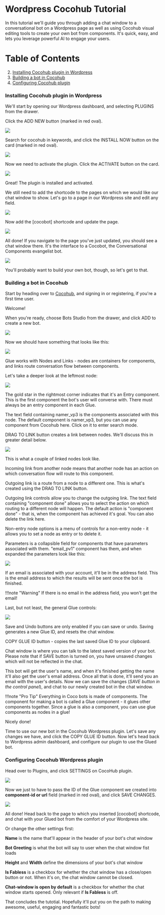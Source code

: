 # Wordpress Cocohub Tutorial

In this tutorial we'll guide you through adding a chat window to a conversational bot on a Wordpress page as well as using Cocohub visual editing tools to create your own bot from components. It's quick, easy, and lets you leverage powerful AI to engage your users.

# Table of Contents

2. [Installing Cocohub plugin in Wordpress](#installInWP)
3. [Building a bot in Cocohub](#buildingInGlue)
4. [Configuring Cocohub plugin](#configurePlugin)

### Installing Cocohub plugin in Wordpress <a name="installInWP"></a>

We'll start by opening our Wordpress dashboard, and selecting PLUGINS from the drawer.

Click the ADD NEW button (marked in red oval).

![](./screenshots/wp_cocobot/wp-add-plugin-illustrated.jpg)

Search for cocohub in keywords, and click the INSTALL NOW button on the card (marked in red oval).

![](./screenshots/wp_cocobot/install-coco-find-illustrated.jpg)

Now we need to activate the plugin. Click the ACTIVATE button on the card.

![](./screenshots/wp_cocobot/install-coco-activate-illustrated.jpg)

Great! The plugin is installed and activated.

We still need to add the shortcode to the pages on which we would like our chat window to show. Let's go to a page in our Wordpress site and edit any field.

![](./screenshots/wp_cocobot/wp-main-page-botless-illustrated.jpg)

Now add the [cocobot] shortcode and update the page.

![](./screenshots/wp_cocobot/wp-main-page-edit-with-cocobot-illustrated.jpg)

All done! If you navigate to the page you've just updated, you should see a chat window there. It's the interface to a Cocobot, the Conversational Components evangelist bot.

![](./screenshots/wp_cocobot/wp-main-page-with-bot.jpg)

You'll probably want to build your own bot, though, so let's get to that.

### Building a bot in Cocohub <a name="buildingInGlue"></a>

Start by heading over to [Cocohub](www.cocohub.ai), and signing in or registering, if you're a first time user.

Welcome!

When you're ready, choose Bots Studio from the drawer, and click ADD to create a new bot.

![](./screenshots/wp_cocobot/bots-studio-empty-with-text.jpg)

Now we should have something that looks like this:

![](./screenshots/wp_cocobot/bots-studio-initial-view.jpg)

Glue works with Nodes and Links - nodes are containers for components, and links route conversation flow between components. 

Let's take a deeper look at the leftmost node:

![](./screenshots/wp_cocobot/wp-glue-entry-component.jpg)

The gold star in the rightmost corner indicates that it's an Entry component. This is the first component the bot's user will converse with. There must always be an entry component in each Glue.

The text field containing namer_vp3 is the components associated with this node. The default component is namer_vp3, but you can use any component from Cocohub here. Click on it to enter search mode.

DRAG TO LINK button creates a link between nodes. We'll discuss this in greater detail below.

![](./screenshots/wp_cocobot/wp-glue-components.jpg)

This is what a couple of linked nodes look like. 

Incoming link from another node means that another node has an action on which conversation flow will route to this component.

Outgoing link is a route from a node to a different one. This is what's created using the DRAG TO LINK button.

Outgoing link controls allow you to change the outgoing link. 
The text field containing "component done" allows you to select the action on which routing to a different node will happen. The default action is "component done" - that is, when the component has achieved it's goal. 
You can also delete the link here.

Non-entry node options is a menu of controls for a non-entry node - it allows you to set a node as entry or to delete it.

Parameters is a collapsible field for components that have parameters associated with them. "email_pv1" component has them, and when expanded the parameters look like this:

![](./screenshots/wp_cocobot/wp-glue-email-node.jpg)

If an email is associated with your account, it'll be in the address field. This is the email address to which the results will be sent once the bot is finished.

!!!note "Warning"
    If there is no email in the address field, you won't get the email!

Last, but not least, the general Glue controls:

![](./screenshots/wp_cocobot/wp-glue-controls-explained.jpg)

Save and Undo buttons are only enabled if you can save or undo. Saving generates a new Glue ID, and resets the chat window. 

COPY GLUE ID button - copies the last saved Glue ID to your clipboard.

Chat window is where you can talk to the latest saved version of your bot. Please note that if SAVE button is turned on, you have unsaved changes which will not be reflected in the chat.
 
This bot will get the user's name, and when it's finished getting the name it'll also get the user's email address. Once all that is done, it'll send you an email with the user's details. Now we can save the changes (_SAVE button in the control panel_), and chat to our newly created bot in the chat window. 

!!!note "Pro Tip"
    Everything in Coco bots is made of components. The component for making a bot is called a Glue component - it glues other components together. Since a glue is also a component, you can use glue components as nodes in a glue! 

Nicely done!

Time to use our new bot in the Cocohub Wordpress plugin. Let's save any changes we have, and click the COPY GLUE ID button. Now let's head back to Wordpress admin dashboard, and configure our plugin to use the Glued bot.

### Configuring Cocohub Wordpress plugin <a name="configurePlugin"></a>

Head over to Plugins, and click SETTINGS on CocoHub plugin.

![](./screenshots/wp_cocobot/wp-add-plugin-choose-config-illustrated.jpg)

Now we just to have to pass the ID of the Glue component we created into **component-id or url** field (marked in red oval), and click SAVE CHANGES.

![](./screenshots/wp_cocobot/wp-add-plugin-coco-config-illustrated.jpg)

All done! Head back to the page to which you inserted [cocobot] shortcode, and chat with your Glued bot from the comfort of your Wordpress site.

Or change the other settings first:

**Name** is the name that'll appear in the header of your bot's chat window

**Bot Greeting** is what the bot will say to user when the chat window fist loads

**Height** and **Width** define the dimensions of your bot's chat window

**Is Fabless** is a checkbox for whether the chat window has a close/open button or not. When it's on, the chat window cannot be closed.

**Chat-window is open by default** is a checkbox for whether the chat window starts opened. Only relevant if **Is Fabless** is off.

That concludes the tutotial. Hopefully it'll put you on the path to making awesome, useful, engaging and fantastic bots!
